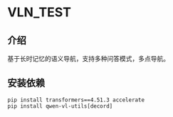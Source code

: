 # VLN_TEST
## 介绍
基于长时记忆的语义导航，支持多种问答模式，多点导航。
## 安装依赖
```
pip install transformers==4.51.3 accelerate
pip install qwen-vl-utils[decord]
```

